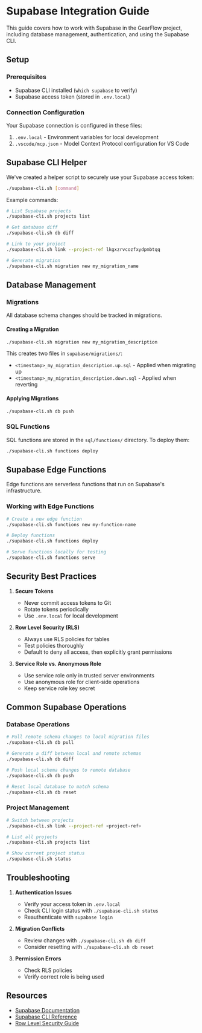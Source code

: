 # Supabase Integration Guide

This guide covers how to work with Supabase in the GearFlow project, including database management, authentication, and using the Supabase CLI.

## Setup

### Prerequisites

- Supabase CLI installed (`which supabase` to verify)
- Supabase access token (stored in `.env.local`)

### Connection Configuration

Your Supabase connection is configured in these files:

1. `.env.local` - Environment variables for local development
2. `.vscode/mcp.json` - Model Context Protocol configuration for VS Code

## Supabase CLI Helper

We've created a helper script to securely use your Supabase access token:

```bash
./supabase-cli.sh [command]
```

Example commands:

```bash
# List Supabase projects
./supabase-cli.sh projects list

# Get database diff
./supabase-cli.sh db diff

# Link to your project
./supabase-cli.sh link --project-ref lkgxzrvcozfxydpmbtqq

# Generate migration
./supabase-cli.sh migration new my_migration_name
```

## Database Management

### Migrations

All database schema changes should be tracked in migrations.

#### Creating a Migration

```bash
./supabase-cli.sh migration new my_migration_description
```

This creates two files in `supabase/migrations/`:
- `<timestamp>_my_migration_description.up.sql` - Applied when migrating up
- `<timestamp>_my_migration_description.down.sql` - Applied when reverting

#### Applying Migrations

```bash
./supabase-cli.sh db push
```

### SQL Functions

SQL functions are stored in the `sql/functions/` directory. To deploy them:

```bash
./supabase-cli.sh functions deploy
```

## Supabase Edge Functions

Edge functions are serverless functions that run on Supabase's infrastructure.

### Working with Edge Functions

```bash
# Create a new edge function
./supabase-cli.sh functions new my-function-name

# Deploy functions
./supabase-cli.sh functions deploy

# Serve functions locally for testing
./supabase-cli.sh functions serve
```

## Security Best Practices

1. **Secure Tokens**
   - Never commit access tokens to Git
   - Rotate tokens periodically
   - Use `.env.local` for local development

2. **Row Level Security (RLS)**
   - Always use RLS policies for tables
   - Test policies thoroughly
   - Default to deny all access, then explicitly grant permissions

3. **Service Role vs. Anonymous Role**
   - Use service role only in trusted server environments
   - Use anonymous role for client-side operations
   - Keep service role key secret

## Common Supabase Operations

### Database Operations

```bash
# Pull remote schema changes to local migration files
./supabase-cli.sh db pull

# Generate a diff between local and remote schemas
./supabase-cli.sh db diff

# Push local schema changes to remote database
./supabase-cli.sh db push

# Reset local database to match schema
./supabase-cli.sh db reset
```

### Project Management

```bash
# Switch between projects
./supabase-cli.sh link --project-ref <project-ref>

# List all projects
./supabase-cli.sh projects list

# Show current project status
./supabase-cli.sh status
```

## Troubleshooting

1. **Authentication Issues**
   - Verify your access token in `.env.local`
   - Check CLI login status with `./supabase-cli.sh status`
   - Reauthenticate with `supabase login`

2. **Migration Conflicts**
   - Review changes with `./supabase-cli.sh db diff`
   - Consider resetting with `./supabase-cli.sh db reset`

3. **Permission Errors**
   - Check RLS policies
   - Verify correct role is being used

## Resources

- [Supabase Documentation](https://supabase.com/docs)
- [Supabase CLI Reference](https://supabase.com/docs/reference/cli)
- [Row Level Security Guide](https://supabase.com/docs/guides/auth/row-level-security)
